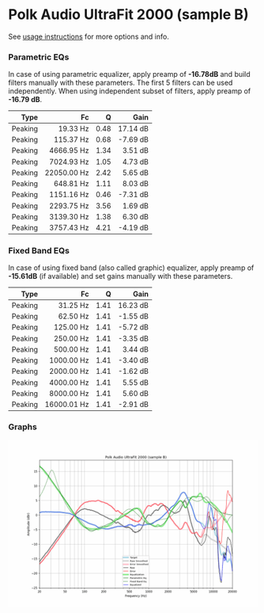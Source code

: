 # Polk Audio UltraFit 2000 (sample B)
See [usage instructions](https://github.com/jaakkopasanen/AutoEq#usage) for more options and info.

### Parametric EQs
In case of using parametric equalizer, apply preamp of **-16.78dB** and build filters manually
with these parameters. The first 5 filters can be used independently.
When using independent subset of filters, apply preamp of **-16.79 dB**.

| Type    | Fc          |    Q | Gain     |
|--------:|------------:|-----:|---------:|
| Peaking | 19.33 Hz    | 0.48 | 17.14 dB |
| Peaking | 115.37 Hz   | 0.68 | -7.69 dB |
| Peaking | 4666.95 Hz  | 1.34 | 3.51 dB  |
| Peaking | 7024.93 Hz  | 1.05 | 4.73 dB  |
| Peaking | 22050.00 Hz | 2.42 | 5.65 dB  |
| Peaking | 648.81 Hz   | 1.11 | 8.03 dB  |
| Peaking | 1151.16 Hz  | 0.46 | -7.31 dB |
| Peaking | 2293.75 Hz  | 3.56 | 1.69 dB  |
| Peaking | 3139.30 Hz  | 1.38 | 6.30 dB  |
| Peaking | 3757.43 Hz  | 4.21 | -4.19 dB |

### Fixed Band EQs
In case of using fixed band (also called graphic) equalizer, apply preamp of **-15.61dB**
(if available) and set gains manually with these parameters.

| Type    | Fc          |    Q | Gain     |
|--------:|------------:|-----:|---------:|
| Peaking | 31.25 Hz    | 1.41 | 16.23 dB |
| Peaking | 62.50 Hz    | 1.41 | -1.55 dB |
| Peaking | 125.00 Hz   | 1.41 | -5.72 dB |
| Peaking | 250.00 Hz   | 1.41 | -3.35 dB |
| Peaking | 500.00 Hz   | 1.41 | 3.44 dB  |
| Peaking | 1000.00 Hz  | 1.41 | -3.40 dB |
| Peaking | 2000.00 Hz  | 1.41 | -1.62 dB |
| Peaking | 4000.00 Hz  | 1.41 | 5.55 dB  |
| Peaking | 8000.00 Hz  | 1.41 | 5.60 dB  |
| Peaking | 16000.01 Hz | 1.41 | -2.91 dB |

### Graphs
![](./Polk%20Audio%20UltraFit%202000%20(sample%20B).png)